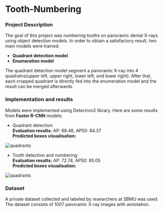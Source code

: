 # Tooth-Numbering

### Project Description
The goal of this project was numbering tooths on panoramic dental X-rays using object detection models. In order to obtain a satisfactory result, two main models were trained:
 - **Quadrant detection model**
 - **Enumeration model**

The quadrant detection model segment a panoramic X-ray  into 4 quadratns(upper left, upper right, lower left, and lower right). After that, each cropped quadrant is directly fed into the enumeration model and the result can be merged afterwards.

### Implementation and results
Models were implemented using Detectron2 library. Here are some results from **Faster R-CNN** models:  
- Quadrant detection:  
**Evaluation results:** AP: 68.46, AP50: 84.37  
**Predicted boxes visualisation:** 

![quadrants](https://i.ibb.co/swmMbN7/download-5.png)
- Tooth detection and numbering:  
**Evaluation results:** AP: 72.74, AP50: 95.05  
**Predicted boxes visualisation:** 
  
![quadrants](https://i.ibb.co/cJ90MTT/download.png)
### Dataset
A private dataset collected and labeled by researchers at SBMU was used. The dataset consists of 1007 panoramic X-ray images with annotation.
